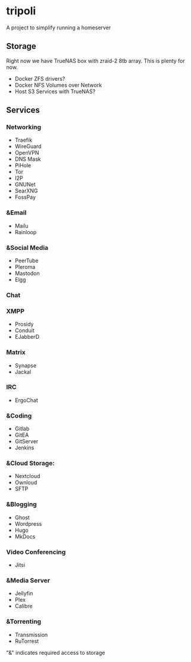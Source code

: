 # tripoli
A project to simplify running a homeserver

## Storage
Right now we have TrueNAS box with zraid-2 8tb array. This is plenty for now.
- Docker ZFS drivers?
- Docker NFS Volumes over Network
- Host S3 Services with TrueNAS?


## Services
### Networking
- Traefik
- WireGuard
- OpenVPN
- DNS Mask
- PiHole
- Tor
- I2P
- GNUNet
- SearXNG
- FossPay

### &Email
- Mailu
- Rainloop

### &Social Media
- PeerTube
- Pleroma
- Mastodon
- Elgg

### Chat
### XMPP
- Prosidy
- Conduit
- EJabberD

### Matrix
- Synapse
- Jackal

### IRC
- ErgoChat

### &Coding
- Gitlab
- GitEA
- GitServer
- Jenkins

### &Cloud Storage:
- Nextcloud
- Ownloud
- SFTP

### &Blogging
- Ghost
- Wordpress
- Hugo
- MkDocs

### Video Conferencing
- Jitsi

### &Media Server
- Jellyfin
- Plex
- Calibre

### &Torrenting
- Transmission
- RuTorrest

"&" indicates required access to storage